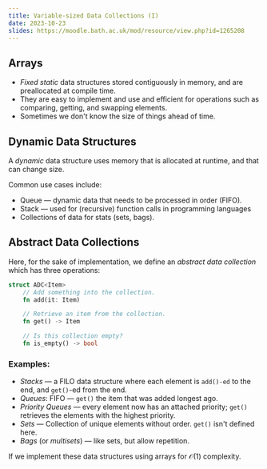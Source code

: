```yaml
---
title: Variable-sized Data Collections (I)
date: 2023-10-23
slides: https://moodle.bath.ac.uk/mod/resource/view.php?id=1265208
---
```


## Arrays

* *Fixed static* data structures stored contiguously in memory, and are preallocated at compile time.
* They are easy to implement and use and efficient for operations such as comparing, getting, and swapping elements.
* Sometimes we don't know the size of things ahead of time.

## Dynamic Data Structures

A *dynamic* data structure uses memory that is allocated at runtime, and that can change size.

Common use cases include:
* Queue &mdash; dynamic data that needs to be processed in order (FIFO).
* Stack &mdash; used for (recursive) function calls in programming languages
* Collections of data for stats (sets, bags).

## Abstract Data Collections

Here, for the sake of implementation, we define an *abstract data collection* which has three operations:
```rust
struct ADC<Item>
    // Add something into the collection.
    fn add(it: Item)

    // Retrieve an item from the collection.
    fn get() -> Item 

    // Is this collection empty?
    fn is_empty() -> bool
```

### Examples:

* *Stacks* &mdash; a FILO data structure where each element is `add()-ed` to the end, and `get()`-ed from the end.
* *Queues*: FIFO &mdash; `get()` the item that was added longest ago.
* *Priority Queues* &mdash; every element now has an attached priority; `get()` retrieves the elements with the highest priority.
* *Sets* &mdash; Collection of unique elements without order. `get()` isn't defined here.
* *Bags* (or *multisets*) &mdash; like sets, but allow repetition.

If we implement these data structures using arrays for $\mathcal O(1)$ complexity.